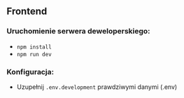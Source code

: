 ## Frontend

### Uruchomienie serwera deweloperskiego:

- `npm install`
- `npm run dev`

### Konfiguracja:

- Uzupełnij `.env.development` prawdziwymi danymi (.env)
